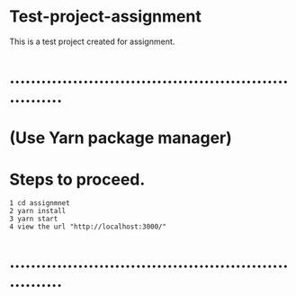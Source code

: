 # Test-project-assignment
This is a test project created for assignment.



# ............................................................... #

# (Use Yarn package manager) #

# Steps to proceed.

    1 cd assignmnet
    2 yarn install
    3 yarn start
    4 view the url "http://localhost:3000/"
    
# ............................................................... #


